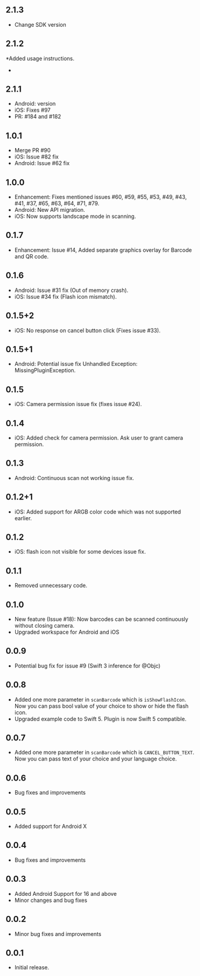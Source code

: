 ## 2.1.3
* Change SDK version

## 2.1.2
*Added usage instructions.
<!--

-->
* 



## 2.1.1

* Android: version 
* iOS: Fixes #97
* PR: #184 and #182


## 1.0.1

* Merge PR #90
* iOS: Issue #82 fix 
* Android: Issue #62 fix

## 1.0.0

* Enhancement: Fixes mentioned issues #60, #59, #55, #53, #49, #43, #41, #37, #65, #63, #64, #71, #79.
* Android: New API migration.
* iOS: Now supports landscape mode in scanning.

## 0.1.7

* Enhancement: Issue #14, Added separate graphics overlay for Barcode and QR code.

## 0.1.6

* Android: Issue #31 fix (Out of memory crash).
* iOS: Issue #34 fix (Flash icon mismatch).

## 0.1.5+2

* iOS: No response on cancel button click (Fixes issue #33).

## 0.1.5+1

* Android: Potential issue fix Unhandled Exception: MissingPluginException.

## 0.1.5

* iOS: Camera permission issue fix (fixes issue #24).

## 0.1.4

* iOS: Added check for camera permission. Ask user to grant camera permission.

## 0.1.3

* Android: Continuous scan not working issue fix.

## 0.1.2+1

* iOS: Added support for ARGB color code which was not supported earlier.

## 0.1.2

* iOS: flash icon not visible for some devices issue fix.

## 0.1.1

* Removed unnecessary code.

## 0.1.0

* New feature (Issue #18): Now barcodes can be scanned continuously without closing camera.
* Upgraded workspace for Android and iOS

## 0.0.9

* Potential bug fix for issue #9 (Swift 3 inference for @Objc)

## 0.0.8

* Added one more parameter in `scanBarcode` which is `isShowFlashIcon`. 
Now you can pass bool value of your choice to show or hide the flash icon.
* Upgraded example code to Swift 5. Plugin is now Swift 5 compatible.

## 0.0.7

* Added one more parameter in `scanBarcode` which is `CANCEL_BUTTON_TEXT`. 
Now you can pass text of your choice and your language choice.

## 0.0.6

* Bug fixes and improvements

## 0.0.5

* Added support for Android X

## 0.0.4

* Bug fixes and improvements

## 0.0.3

* Added Android Support for 16 and above
* Minor changes and bug fixes

## 0.0.2

* Minor bug fixes and improvements

## 0.0.1

* Initial release.